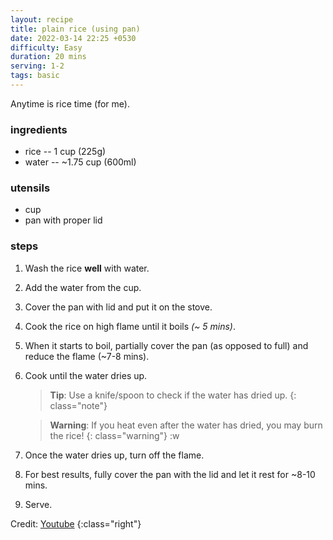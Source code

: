 ```yaml
---
layout: recipe
title: plain rice (using pan)
date: 2022-03-14 22:25 +0530
difficulty: Easy
duration: 20 mins
serving: 1-2
tags: basic
---
```



Anytime is rice time (for me).

### ingredients

* rice -- 1 cup (225g)
* water -- ~1.75 cup (600ml)

### utensils

* cup
* pan with proper lid

### steps

1. Wash the rice **well** with water.
2. Add the water from the cup.
3. Cover the pan with lid and put it on the stove.
4. Cook the rice on high flame until it boils *(~ 5 mins)*.
5. When it starts to boil, partially cover the pan (as opposed to full) and reduce the flame (~7-8 mins).
6. Cook until the water dries up.
    > **Tip**: Use a knife/spoon to check if the water has dried up.
    {: class="note"}

    > **Warning**: If you heat even after the water has dried, you may burn the rice!
    {: class="warning"}
    :w
    
7. Once the water dries up, turn off the flame.
8. For best results, fully cover the pan with the lid and let it rest for ~8-10 mins.
9. Serve.

Credit: [Youtube](https://www.youtube.com/watch?v=PXDBudkSkmg)
{:class="right"}